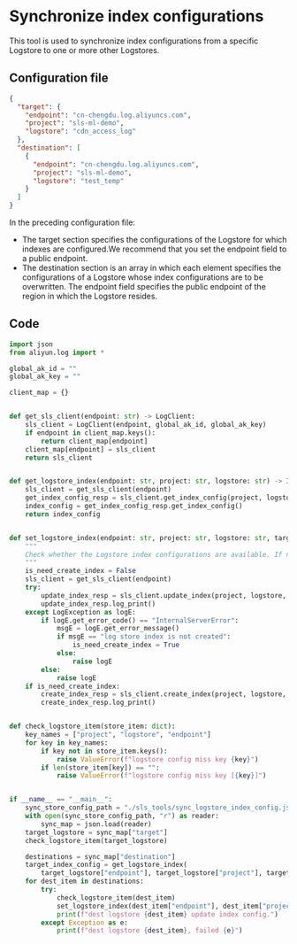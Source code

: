 # Synchronize index configurations

This tool is used to synchronize index configurations from a specific Logstore to one or more other Logstores.

## Configuration file

```json
{
  "target": {
    "endpoint": "cn-chengdu.log.aliyuncs.com",
    "project": "sls-ml-demo",
    "logstore": "cdn_access_log"
  },
  "destination": [
    {
      "endpoint": "cn-chengdu.log.aliyuncs.com",
      "project": "sls-ml-demo",
      "logstore": "test_temp"
    }
  ]
}
```

In the preceding configuration file:

- The target section specifies the configurations of the Logstore for which indexes are configured.We recommend that you set the endpoint field to a public endpoint.
- The destination section is an array in which each element specifies the configurations of a Logstore whose index configurations are to be overwritten. The endpoint field specifies the public endpoint of the region in which the Logstore resides.

## Code

```python
import json
from aliyun.log import *

global_ak_id = ""
global_ak_key = ""

client_map = {}


def get_sls_client(endpoint: str) -> LogClient:
    sls_client = LogClient(endpoint, global_ak_id, global_ak_key)
    if endpoint in client_map.keys():
        return client_map[endpoint]
    client_map[endpoint] = sls_client
    return sls_client


def get_logstore_index(endpoint: str, project: str, logstore: str) -> IndexConfig:
    sls_client = get_sls_client(endpoint)
    get_index_config_resp = sls_client.get_index_config(project, logstore)
    index_config = get_index_config_resp.get_index_config()
    return index_config


def set_logstore_index(endpoint: str, project: str, logstore: str, target_index: IndexConfig):
    """
    Check whether the Logstore index configurations are available. If not, create indexes. If yes, update the index configurations.
    """
    is_need_create_index = False
    sls_client = get_sls_client(endpoint)
    try:
        update_index_resp = sls_client.update_index(project, logstore, target_index)
        update_index_resp.log_print()
    except LogException as logE:
        if logE.get_error_code() == "InternalServerError":
            msgE = logE.get_error_message()
            if msgE == "log store index is not created":
                is_need_create_index = True
            else:
                raise logE
        else:
            raise logE
    if is_need_create_index:
        create_index_resp = sls_client.create_index(project, logstore, target_index)
        create_index_resp.log_print()


def check_logstore_item(store_item: dict):
    key_names = ["project", "logstore", "endpoint"]
    for key in key_names:
        if key not in store_item.keys():
            raise ValueError(f"logstore config miss key {key}")
        if len(store_item[key]) == "":
            raise ValueError(f"logstore config miss key [{key}]")


if __name__ == "__main__":
    sync_store_config_path = "./sls_tools/sync_logstore_index_config.json"
    with open(sync_store_config_path, "r") as reader:
        sync_map = json.load(reader)
    target_logstore = sync_map["target"]
    check_logstore_item(target_logstore)

    destinations = sync_map["destination"]
    target_index_config = get_logstore_index(
        target_logstore["endpoint"], target_logstore["project"], target_logstore["logstore"])
    for dest_item in destinations:
        try:
            check_logstore_item(dest_item)
            set_logstore_index(dest_item["endpoint"], dest_item["project"], dest_item["logstore"], target_index_config)
            print(f"dest logstore {dest_item} update index config.")
        except Exception as e:
            print(f"dest logstore {dest_item}, failed {e}")
```
